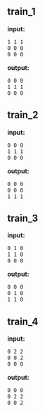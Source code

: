 
## train_1

**input:**
```
1 1 1
0 0 0
0 0 0
```


**output:**
```
0 0 0
1 1 1
0 0 0
```


## train_2

**input:**
```
0 0 0
1 1 1
0 0 0
```


**output:**
```
0 0 0
0 0 0
1 1 1
```


## train_3

**input:**
```
0 1 0
1 1 0
0 0 0
```


**output:**
```
0 0 0
0 1 0
1 1 0
```


## train_4

**input:**
```
0 2 2
0 0 2
0 0 0
```


**output:**
```
0 0 0
0 2 2
0 0 2
```

